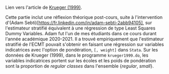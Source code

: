 Lien vers l'article de [Krueger (1999)](http://piketty.pse.ens.fr/files/Krueger1999.pdf).

  Cette partie inclut une réflexion théorique post-cours, suite à l'intervention d'(Adam Sebti)[https://fr.linkedin.com/in/adam-sebti-2abb94105], sur l'estimateur stratifié équivalent à une régression de type Least Squares Dummy Variables. Adam fut l'un de mes étudiants dans ce cours durant l'année académique 2020-2021. 
  Il a trouvé empiriquement que l'estimateur stratifié de l'ECMT pouvait s'obtenir en faisant une régression sur variables indicatrices avec l'option de pondération, ```[, weight]``` dans ```Stata```. Sur les données de Krueger (1999), dans le programme ```krueger1999.do```, les variables indicatrices portent sur les écoles et les poids de pondération sont la proportion de *regular classes* dans l'ensemble {*regular*, *small*}.
